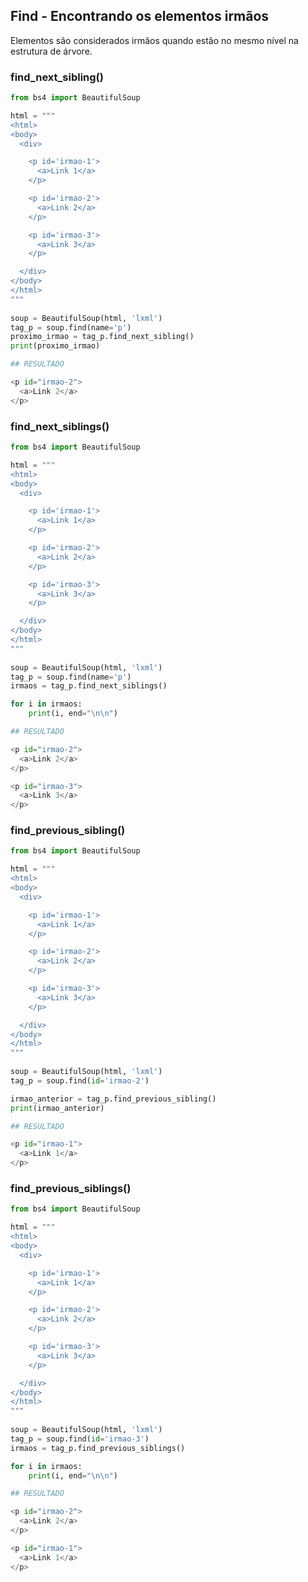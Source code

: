 ## Find - Encontrando os elementos irmãos
  
Elementos são considerados irmãos quando estão no mesmo nível na estrutura de árvore.  
  
### find_next_sibling()
  
```py
from bs4 import BeautifulSoup

html = """ 
<html>
<body>
  <div>

    <p id='irmao-1'>
      <a>Link 1</a>
    </p>

    <p id='irmao-2'>
      <a>Link 2</a>
    </p>

    <p id='irmao-3'>
      <a>Link 3</a>
    </p>        

  </div>
</body>
</html>
"""
  
soup = BeautifulSoup(html, 'lxml')
tag_p = soup.find(name='p')
proximo_irmao = tag_p.find_next_sibling()
print(proximo_irmao)
```
  
```py
## RESULTADO

<p id="irmao-2">
  <a>Link 2</a>
</p>
```
  
### find_next_siblings()
  
```py
from bs4 import BeautifulSoup

html = """ 
<html>
<body>
  <div>

    <p id='irmao-1'>
      <a>Link 1</a>
    </p>

    <p id='irmao-2'>
      <a>Link 2</a>
    </p>

    <p id='irmao-3'>
      <a>Link 3</a>
    </p>        

  </div>
</body>
</html>
"""
  
soup = BeautifulSoup(html, 'lxml')
tag_p = soup.find(name='p')
irmaos = tag_p.find_next_siblings()

for i in irmaos:
    print(i, end="\n\n")
```
  
```py
## RESULTADO

<p id="irmao-2">
  <a>Link 2</a>
</p>

<p id="irmao-3">
  <a>Link 3</a>
</p>

```  
    
### find_previous_sibling()
  
```py
from bs4 import BeautifulSoup

html = """ 
<html>
<body>
  <div>

    <p id='irmao-1'>
      <a>Link 1</a>
    </p>

    <p id='irmao-2'>
      <a>Link 2</a>
    </p>

    <p id='irmao-3'>
      <a>Link 3</a>
    </p>        

  </div>
</body>
</html>
"""
  
soup = BeautifulSoup(html, 'lxml')
tag_p = soup.find(id='irmao-2')

irmao_anterior = tag_p.find_previous_sibling()
print(irmao_anterior)
```
  
```py
## RESULTADO

<p id="irmao-1">
  <a>Link 1</a>
</p>
```  
    
### find_previous_siblings()
  
```py
from bs4 import BeautifulSoup

html = """ 
<html>
<body>
  <div>

    <p id='irmao-1'>
      <a>Link 1</a>
    </p>

    <p id='irmao-2'>
      <a>Link 2</a>
    </p>

    <p id='irmao-3'>
      <a>Link 3</a>
    </p>        

  </div>
</body>
</html>
"""
  
soup = BeautifulSoup(html, 'lxml')
tag_p = soup.find(id='irmao-3')
irmaos = tag_p.find_previous_siblings()

for i in irmaos:
    print(i, end="\n\n")
```  
  
```py
## RESULTADO

<p id="irmao-2">
  <a>Link 2</a>
</p>

<p id="irmao-1">
  <a>Link 1</a>
</p>

```